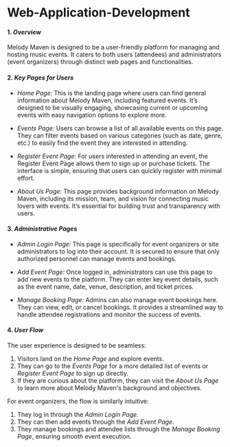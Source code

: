 # Web-Application-Development

#### 1. *Overview*
Melody Maven is designed to be a user-friendly platform for managing and hosting music events. It caters to both users (attendees) and administrators (event organizers) through distinct web pages and functionalities. 

#### 2. *Key Pages for Users*

- *Home Page:* 
  This is the landing page where users can find general information about Melody Maven, including featured events. It’s designed to be visually engaging, showcasing current or upcoming events with easy navigation options to explore more.

- *Events Page:*
  Users can browse a list of all available events on this page. They can filter events based on various categories (such as date, genre, etc.) to easily find the event they are interested in attending.

- *Register Event Page:*
  For users interested in attending an event, the Register Event Page allows them to sign up or purchase tickets. The interface is simple, ensuring that users can quickly register with minimal effort.

- *About Us Page:*
  This page provides background information on Melody Maven, including its mission, team, and vision for connecting music lovers with events. It’s essential for building trust and transparency with users.

#### 3. *Administrative Pages*

- *Admin Login Page:*
  This page is specifically for event organizers or site administrators to log into their account. It is secured to ensure that only authorized personnel can manage events and bookings.

- *Add Event Page:*
  Once logged in, administrators can use this page to add new events to the platform. They can enter key event details, such as the event name, date, venue, description, and ticket prices.

- *Manage Booking Page:*
  Admins can also manage event bookings here. They can view, edit, or cancel bookings. It provides a streamlined way to handle attendee registrations and monitor the success of events.

#### 4. *User Flow*

The user experience is designed to be seamless:
1. Visitors land on the *Home Page* and explore events.
2. They can go to the *Events Page* for a more detailed list of events or *Register Event Page* to sign up directly.
3. If they are curious about the platform, they can visit the *About Us Page* to learn more about Melody Maven's background and objectives.

For event organizers, the flow is similarly intuitive:
1. They log in through the *Admin Login Page*.
2. They can then add events through the *Add Event Page*.
3. They manage bookings and attendee lists through the *Manage Booking Page*, ensuring smooth event execution.
